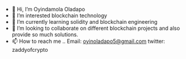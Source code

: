 - 👋 Hi, I’m Oyindamola Oladapo 
- 👀 I’m interested blockchain technology
- 🌱 I’m currently learning solidity and blockchain engineering
- 💞️ I’m looking to collaborate on different blockchain projects and also provide so much solutions.
- 📫 How to reach me ..
  Email: oyinoladapo5@gmail.com
  twitter: zaddyofcrypto

<!---
0xZaddyy/0xZaddyy is a ✨ special ✨ repository because its `README.md` (this file) appears on your GitHub profile.
You can click the Preview link to take a look at your changes.
--->
